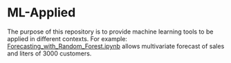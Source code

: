 # ML-Applied
The purpose of this repository is to provide machine learning tools to be applied in different contexts. For example: [Forecasting_with_Random_Forest.ipynb](https://github.com/ejlopezmor/ML-Applied/blob/main/Forecasting_with_Random_Forest.ipynb) allows multivariate forecast of sales and liters of 3000 customers.
